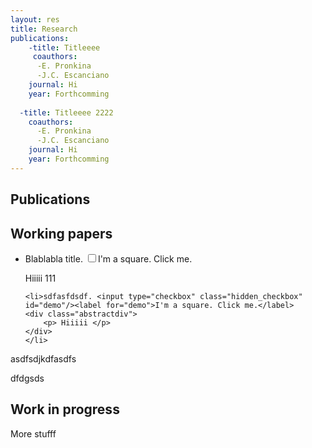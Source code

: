 ```yaml
---
layout: res
title: Research
publications:
    -title: Titleeee
     coauthors: 
      -E. Pronkina
      -J.C. Escanciano
    journal: Hi
    year: Forthcomming
   
  -title: Titleeee 2222
    coauthors: 
      -E. Pronkina
      -J.C. Escanciano
    journal: Hi
    year: Forthcomming
---
```


## Publications



## Working papers
<ul>
    <li> Blablabla title. <input type="checkbox" class="hidden_checkbox" id="demo"/><label for="demo">I'm a square. Click me.</label>
    <div class="abstractdiv">
        <p> Hiiiii 111 </p>
    </div>
    </li>
    
    <li>sdfasfdsdf. <input type="checkbox" class="hidden_checkbox" id="demo"/><label for="demo">I'm a square. Click me.</label>
    <div class="abstractdiv">
        <p> Hiiiii </p>
    </div>
    </li> 
</ul>   

asdfsdjkdfasdfs

dfdgsds

## Work in progress
More stufff
